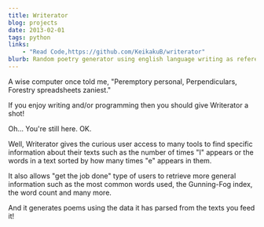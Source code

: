 ```yaml
---
title: Writerator
blog: projects
date: 2013-02-01
tags: python
links:
    - "Read Code,https://github.com/KeikakuB/writerator"
blurb: Random poetry generator using english language writing as reference data.
---
```

A wise computer once told me, "Peremptory personal, Perpendiculars, Forestry spreadsheets zaniest."

If you enjoy writing and/or programming then you should give Writerator a shot!

Oh... You're still here. OK.

Well, Writerator gives the curious user access to many tools to find specific information about their texts such as the number of times "I" appears or the words in a text sorted by how many times "e" appears in them.

It also allows "get the job done" type of users to retrieve more general information such as the most common words used, the Gunning-Fog index, the word count and many more.

And it generates poems using the data it has parsed from the texts you feed it!
